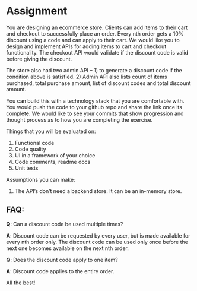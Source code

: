 # Assignment

You are designing an ecommerce store. Clients can add items to their cart and checkout to successfully place an order. Every nth order gets a 10% discount using a code and can apply to their cart. We would like you to design and implement APIs for adding items to cart and checkout functionality. The checkout API would validate if the discount code is valid before giving the discount. 

The store also had two admin API – 1) to generate a discount code if the condition above is satisfied. 2) Admin API also lists count of items purchased, total purchase amount, list of discount codes and total discount amount. 

You can build this with a technology stack that you are comfortable with. You would push the code to your github repo and share the link once its complete. We would like to see your commits that show progression and thought process as to how you are completing the exercise. 

Things that you will be evaluated on:

1.	Functional code
2.	Code quality
3.	UI in a framework of your choice
4.	Code comments, readme docs
5.	Unit tests

Assumptions you can make:
1.	The API’s don’t need a backend store. It can be an in-memory store.


## FAQ:
**Q**: Can a discount code be used multiple times?

**A**: Discount code can be requested by every user, but is made available for every nth order only. The discount code can be used only once before the next one becomes available on the next nth order.

**Q**: Does the discount code apply to one item?

**A**: Discount code applies to the entire order.

All the best!
